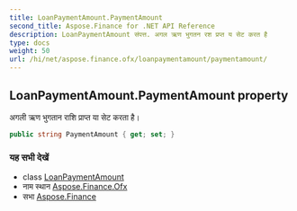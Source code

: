 ```yaml
---
title: LoanPaymentAmount.PaymentAmount
second_title: Aspose.Finance for .NET API Reference
description: LoanPaymentAmount संपत्त. अगल ऋण भुगतन रश प्रप्त य सेट करत है
type: docs
weight: 50
url: /hi/net/aspose.finance.ofx/loanpaymentamount/paymentamount/
---
```

## LoanPaymentAmount.PaymentAmount property

अगली ऋण भुगतान राशि प्राप्त या सेट करता है।

```csharp
public string PaymentAmount { get; set; }
```

### यह सभी देखें

* class [LoanPaymentAmount](../)
* नाम स्थान [Aspose.Finance.Ofx](../../loanpaymentamount/)
* सभा [Aspose.Finance](../../../)


